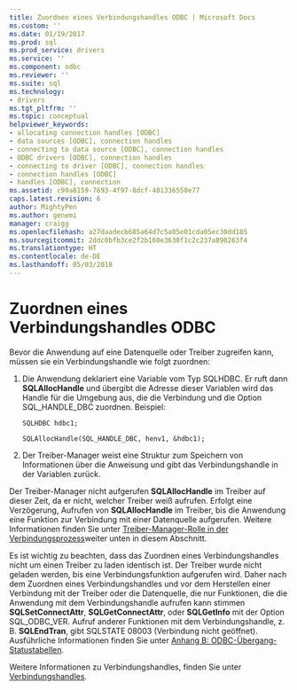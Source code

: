 ```yaml
---
title: Zuordnen eines Verbindungshandles ODBC | Microsoft Docs
ms.custom: ''
ms.date: 01/19/2017
ms.prod: sql
ms.prod_service: drivers
ms.service: ''
ms.component: odbc
ms.reviewer: ''
ms.suite: sql
ms.technology:
- drivers
ms.tgt_pltfrm: ''
ms.topic: conceptual
helpviewer_keywords:
- allocating connection handles [ODBC]
- data sources [ODBC], connection handles
- connecting to data source [ODBC], connection handles
- ODBC drivers [ODBC], connection handles
- connecting to driver [ODBC], connection handles
- connection handles [ODBC]
- handles [ODBC], connection
ms.assetid: c99a8159-7693-4f97-8dcf-401336550e77
caps.latest.revision: 6
author: MightyPen
ms.author: genemi
manager: craigg
ms.openlocfilehash: a27daadecb685a64d7c5a05e01cda05ec30dd185
ms.sourcegitcommit: 2ddc0bfb3ce2f2b160e3638f1c2c237a898263f4
ms.translationtype: HT
ms.contentlocale: de-DE
ms.lasthandoff: 05/03/2018
---
```

# <a name="allocating-a-connection-handle-odbc"></a>Zuordnen eines Verbindungshandles ODBC
Bevor die Anwendung auf eine Datenquelle oder Treiber zugreifen kann, müssen sie ein Verbindungshandle wie folgt zuordnen:  
  
1.  Die Anwendung deklariert eine Variable vom Typ SQLHDBC. Er ruft dann **SQLAllocHandle** und übergibt die Adresse dieser Variablen wird das Handle für die Umgebung aus, die die Verbindung und die Option SQL_HANDLE_DBC zuordnen. Beispiel:  
  
    ```  
    SQLHDBC hdbc1;  
  
    SQLAllocHandle(SQL_HANDLE_DBC, henv1, &hdbc1);  
    ```  
  
2.  Der Treiber-Manager weist eine Struktur zum Speichern von Informationen über die Anweisung und gibt das Verbindungshandle in der Variablen zurück.  
  
 Der Treiber-Manager nicht aufgerufen **SQLAllocHandle** im Treiber auf dieser Zeit, da er nicht, welcher Treiber weiß aufrufen. Erfolgt eine Verzögerung, Aufrufen von **SQLAllocHandle** im Treiber, bis die Anwendung eine Funktion zur Verbindung mit einer Datenquelle aufgerufen. Weitere Informationen finden Sie unter [Treiber-Manager-Rolle in der Verbindungsprozess](../../../odbc/reference/develop-app/driver-manager-s-role-in-the-connection-process.md)weiter unten in diesem Abschnitt.  
  
 Es ist wichtig zu beachten, dass das Zuordnen eines Verbindungshandles nicht um einen Treiber zu laden identisch ist. Der Treiber wurde nicht geladen werden, bis eine Verbindungsfunktion aufgerufen wird. Daher nach dem Zuordnen eines Verbindungshandles und vor dem Herstellen einer Verbindung mit der Treiber oder die Datenquelle, die nur Funktionen, die die Anwendung mit dem Verbindungshandle aufrufen kann stimmen **SQLSetConnectAttr**, **SQLGetConnectAttr**, oder **SQLGetInfo** mit der Option SQL_ODBC_VER. Aufruf anderer Funktionen mit dem Verbindungshandle, z. B. **SQLEndTran**, gibt SQLSTATE 08003 (Verbindung nicht geöffnet). Ausführliche Informationen finden Sie unter [Anhang B: ODBC-Übergang-Statustabellen](../../../odbc/reference/appendixes/appendix-b-odbc-state-transition-tables.md).  
  
 Weitere Informationen zu Verbindungshandles, finden Sie unter [Verbindungshandles](../../../odbc/reference/develop-app/connection-handles.md).
